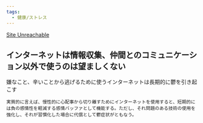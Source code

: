 ```yaml
---
tags:
  - 健康/ストレス
---
```

[Site Unreachable](https://yuchrszk.blogspot.com/2022/04/blog-post_04.html)

## インターネットは情報収集、仲間とのコミュニケーション以外で使うのは望ましくない


嫌なこと、辛いことから逃げるために使うインターネットは長期的に鬱を引き起こす

```
実質的に言えば、慢性的に心配事から切り離すためにインターネットを使用すると、短期的には負の感情性を軽減する感情バッファとして機能する。ただし、それ問題のある技術の使用を強化し、それが習慣化した場合に代償として鬱症状がともなう。
```

